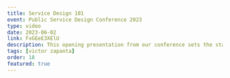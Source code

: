 ```yaml
---
title: Service Design 101 
event: Public Service Design Conference 2023
type: video
date: 2023-06-02
link: FxGEeE3XElU
description: This opening presentation from our conference sets the stage for all things service design: what it is, what problems it solves, how to know when you need it, and a framework for putting it into practice.
tags: [victor zapanta]
order: 18
featured: true
---
```

